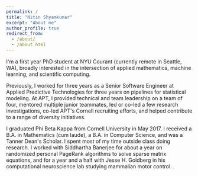 ```yaml
---
permalink: /
title: "Nitin Shyamkumar"
excerpt: "About me"
author_profile: true
redirect_from: 
  - /about/
  - /about.html
---
```


I'm a first year PhD student at NYU Courant (currently remote in Seattle, WA), broadly interested in the intersection of applied mathematics, machine learning, and scientific computing. 

Previously, I worked for three years as a Senior Software Engineer at Applied Predictive Technologies for three years on pipelines for statistical modeling. At APT, I provided technical and team leadership on a team of four, mentored multiple junior teammates, led or co-led a few research investigations, co-led APT's Cornell recruiting efforts, and helped contribute to a range of diversity initiatives. 

I graduated Phi Beta Kappa from Cornell University in May 2017. I received a B.A. in Mathematics (cum laude), a B.A. in Computer Science, and was a Tanner Dean's Scholar. I spent most of my time outside class doing research. I worked with Siddhartha Banerjee for about a year on randomized personal PageRank algorithms to solve sparse matrix equations, and for a year and a half with Jesse H. Goldberg in his computational neuroscience lab studying mammalian motor control.
